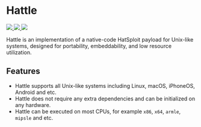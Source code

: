 # Hattle

<p>
    <a href="https://entysec.netlify.app">
        <img src="https://img.shields.io/badge/developer-EntySec-3572a5.svg">
    </a>
    <a href="https://github.com/EntySec/Hattle">
        <img src="https://img.shields.io/badge/language-C-grey.svg">
    </a>
    <a href="https://github.com/EntySec/Hattle/stargazers">
        <img src="https://img.shields.io/github/stars/EntySec/Hattle?color=yellow">
    </a>
</p>

Hattle is an implementation of a native-code HatSploit payload for Unix-like systems, designed for portability, embeddability, and low resource utilization.

## Features

* Hattle supports all Unix-like systems including Linux, macOS, iPhoneOS, Android and etc.
* Hattle does not require any extra dependencies and can be initialized on any hardware.
* Hattle can be executed on most CPUs, for example `x86`, `x64`, `armle`, `mipsle` and etc.
